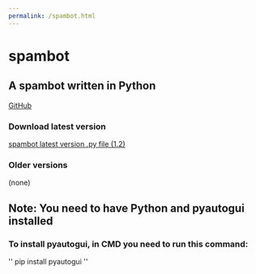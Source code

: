 ```yaml
---
permalink: /spambot.html
---
```

# spambot
## A spambot written in Python

[GitHub](https://github.com/GPGamer98/spambot)
### Download latest version
[spambot latest version .py file (1.2)](https://github.com/GPGamer98/spambot/releases/tag/v1.2)
### Older versions
(none)

## Note: You need to have Python and pyautogui installed
### To install pyautogui, in CMD you need to run this command: 
''
pip install pyautogui
''

